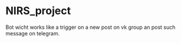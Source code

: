 # NIRS_project
Bot wicht works like a trigger on a new post on vk group an post such message on telegram.
